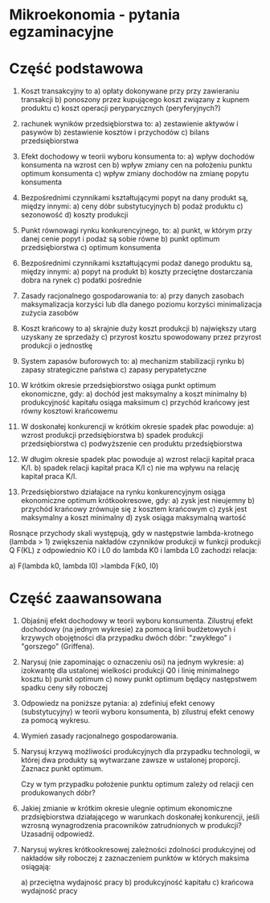 # Mikroekonomia - pytania egzaminacyjne
# Część podstawowa

1. Koszt transakcyjny to
    a) opłaty dokonywane przy przy zawieraniu transakcji
    b) ponoszony przez kupującego koszt związany z kupnem produktu
    c) koszt operacji peryparycznych (peryferyjnych?)

2. rachunek wyników przedsiębiorstwa to:
    a) zestawienie aktywów i pasywów
    b) zestawienie kosztów i przychodów
    c) bilans przedsiębiorstwa

3. Efekt dochodowy w teorii wyboru konsumenta to:
    a) wpływ dochodów konsumenta na wzrost cen
    b) wpływ zmiany cen na położeniu punktu optimum konsumenta
    c) wpływ zmiany dochodów na zmianę popytu konsumenta

4. Bezpośrednimi czynnikami kształtującymi popyt na dany produkt są, między innymi:
    a) ceny dóbr substytucyjnych
    b) podaż produktu
    c) sezonowość
    d) koszty produkcji

5. Punkt równowagi rynku konkurencyjnego, to:
    a) punkt, w którym przy danej cenie popyt i podaż są sobie równe
    b) punkt optimum przedsiębiorstwa
    c) optimum konsumenta

6. Bezpośrednimi czynnikami kształtującymi podaż danego produktu są, między innymi:
    a) popyt na produkt
    b) koszty przeciętne dostarczania dobra na rynek
    c) podatki pośrednie

7. Zasady racjonalnego gospodarowania to:
    a) przy danych zasobach maksymalizacja korzyści lub dla danego poziomu korzyści minimalizacja zużycia zasobów

8. Koszt krańcowy to
    a) skrajnie duży koszt produkcji
    b) największy utarg uzyskany ze sprzedaży
    c) przyrost kosztu spowodowany przez przyrost produkcji o jednostkę

9. System zapasów buforowych to:
    a) mechanizm stabilizacji rynku
    b) zapasy strategiczne państwa
    c) zapasy perypatetyczne

10. W krótkim okresie przedsiębiorstwo osiąga punkt optimum ekonomiczne, gdy:
    a) dochód jest maksymalny a koszt minimalny
    b) produkcyjność kapitału osiąga maksimum
    c) przychód krańcowy jest równy kosztowi krańcowemu

11. W doskonałej konkurencji w krótkim okresie spadek płac powoduje:
    a) wzrost produkcji przedsiębiorstwa
    b) spadek produkcji przedsiębiorstwa
    c) podwyższenie cen produktu przedsiębiorstwa

12. W długim okresie spadek płac powoduje
    a) wzrost relacji kapitał praca K/I.
    b) spadek relacji kapitał praca K/I
    c) nie ma wpływu na relację kapitał praca K/I.

13. Przedsiębiorstwo działajace na rynku konkurencyjnym osiąga ekonomiczne optimum krótkookresowe, gdy:
    a) zysk jest nieujemny
    b) przychód krańcowy zrównuje się z kosztem krańcowym
    c) zysk jest maksymalny a koszt minimalny
    d) zysk osiąga maksymalną wartość

Rosnące przychody skali występują, gdy w następstwie lambda-krotnego (lambda > 1) zwiększenia nakładów czynników produkcji w funkcji produkcji Q F(KL) z odpowiednio K0 i L0 do lambda K0 i lambda L0 zachodzi relacja:

a) F(lambda k0, lambda l0) >lambda F(k0, l0)

# Część zaawansowana

1. Objaśnij efekt dochodowy w teorii wyboru konsumenta. Zilustruj efekt dochodowy (na jednym wykresie) za pomocą linii budżetowych i krzywych obojętności dla przypadku dwóch dóbr: "zwykłego" i "gorszego" (Griffena).

2. Narysuj (nie zapominając o oznaczeniu osi) na jednym wykresie:
a) izokwantę dla ustalonej wielkości produkcji Q0 i linię minimalnego kosztu
b) punkt optimum
c) nowy punkt optimum będący następstwem spadku ceny siły roboczej

3. Odpowiedz na poniższe pytania: 
    a) zdefiniuj efekt cenowy (substytucyjny) w teorii wyboru konsumenta, 
    b) zilustruj efekt cenowy za pomocą wykresu.

5. Wymień zasady racjonalnego gospodarowania.

6. Narysuj krzywą możliwości produkcyjnych dla przypadku technologii, w której dwa produkty są wytwarzane zawsze w ustalonej proporcji. Zaznacz punkt optimum.

    Czy w tym przypadku położenie punktu optimum zależy od relacji cen produkowanych dóbr?

7. Jakiej zmianie w krótkim okresie ulegnie optimum ekonomiczne przdsiębiorstwa działającego w warunkach doskonałej konkurencji, jeśli wzrosną wynagrodzenia pracowników zatrudnionych w produkcji? Uzasadnij odpowiedź.

8. Narysuj wykres krótkookresowej zależności zdolności produkcyjnej od nakładów siły roboczej z zaznaczeniem punktów w których maksima osiągają:

    a) przeciętna wydajność pracy
    b) produkcyjność kapitału
    c) krańcowa wydajność pracy

